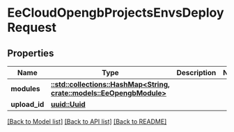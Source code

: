 # EeCloudOpengbProjectsEnvsDeployRequest

## Properties

Name | Type | Description | Notes
------------ | ------------- | ------------- | -------------
**modules** | [**::std::collections::HashMap<String, crate::models::EeOpengbModule>**](EeOpengbModule.md) |  | 
**upload_id** | [**uuid::Uuid**](uuid::Uuid.md) |  | 

[[Back to Model list]](../README.md#documentation-for-models) [[Back to API list]](../README.md#documentation-for-api-endpoints) [[Back to README]](../README.md)


